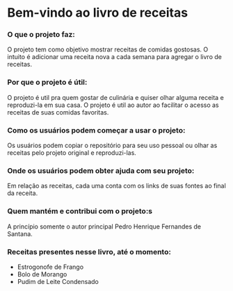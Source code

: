 # Bem-vindo ao livro de receitas

### O que o projeto faz:

O projeto tem como objetivo mostrar receitas de comidas gostosas. O intuito é adicionar uma receita nova a cada semana para agregar o livro de receitas.

### Por que o projeto é útil:

O projeto é util pra quem gostar de culinária e quiser olhar alguma receita e reproduzi-la em sua casa. O projeto é util ao autor ao facilitar o acesso as receitas de suas comidas favoritas.

### Como os usuários podem começar a usar o projeto:

Os usuários podem copiar o repositório para seu uso pessoal ou olhar as receitas pelo projeto original e reproduzi-las.

### Onde os usuários podem obter ajuda com seu projeto:

Em relação as receitas, cada uma conta com os links de suas fontes ao final da receita.

### Quem mantém e contribui com o projeto:s

A princípio somente o autor principal Pedro Henrique Fernandes de Santana.

### Receitas presentes nesse livro, até o momento:

 - Estrogonofe de Frango
 - Bolo de Morango
 - Pudim de Leite Condensado
